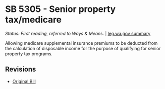 # SB 5305 - Senior property tax/medicare
*Status: First reading, referred to Ways & Means.* | [leg.wa.gov summary](https://app.leg.wa.gov/billsummary?BillNumber=5305&Year=2021)

Allowing medicare supplemental insurance premiums to be deducted from the calculation of disposable income for the purpose of qualifying for senior property tax programs.

## Revisions
* [Original Bill](1/)